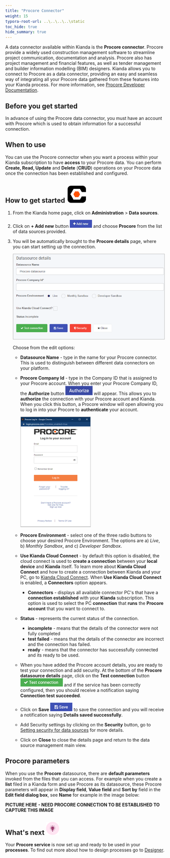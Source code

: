 ```yaml
---
title: "Procore Connector"
weight: 15
typora-root-url: ..\..\..\..\static
toc_hide: true
hide_summary: true
---
```


A data connector available within Kianda is the **Procore connector**. Procore provide a widely used construction management software to streamline project communication, documentation and analysis. Procore also has project management and financial features, as well as tender management and builder information modelling (BIM) designers. Kianda allows you to connect to Procore as a data connector, providing an easy and seamless way of integrating all your Procore data gathered from these features into your Kianda process. For more information, see [Procore Developer Documentation](https://developers.procore.com/documentation/introduction).



## Before you get started

In advance of using the Procore data connector, you must have an account with Procore which is used to obtain information for a successful connection.



## When to use

You can use the Procore connector when you want a process within your Kianda subscription to have **access** to your Procore data. You can perform **Create, Read, Update** and **Delete** (**CRUD**) operations on your Procore data once the connection has been established and configured.



## How to get started ![Add new data connector button](/images/procore-logo.png) 

1. From the Kianda home page, click on **Administration** > **Data sources**.

2. Click on **+ Add new** button ![Add new data connector button](/images/addnew.png) and choose **Procore** from the list of data sources provided.

3. You will be automatically brought to the **Procore details** page, where you can start setting up the connection. 

   ![Procore connection details](/images/procore-connector-details.png)

   Choose from the edit options:

   - **Datasource Name** - type in the name for your Procore connector. This is used to distinguish between different data connectors on your platform.
   
   - **Procore Company Id** - type in the Company ID that is assigned to your Procore account. When you enter your Procore Company ID, the **Authorize** button <img src="/images/authorize.jpg" alt="authorize button" style="zoom:150%;" /> will appear. This allows you to **authorize** the connection with your Procore account and Kianda. When you click this button, a Procore window will open allowing you to log in into your Procore to **authenticate** your account.
   
     <img src="/images/procore-log-in.png" alt="Procore log in window" style="zoom:50%;" />
   
   - **Procore Environment** - select one of the three radio buttons to choose your desired Procore Environment. The options are a) *Live*, b) *Monthly Sandbox*, and c) *Developer Sandbox*.
   
   - **Use Kianda Cloud Connect** - by default this option is disabled, the cloud connect is used to **create a connection** between your **local device** and **Kianda** itself. To learn more about **Kianda Cloud Connect** and how to create a connection between Kianda and your PC, go to [Kianda Cloud Connect](/docs/platform/connectors/kianda-cloud-connect/). When **Use Kianda Cloud Connect** is enabled, a **Connectors** option appears.
     
     - **Connectors** - displays all available connector PC's that have a **connection established** with your **Kianda** subscription. This option is used to select the PC **connection** that **runs** the **Procore account** that you want to connect to.
     
   - **Status** - represents the current status of the connection.
     - **incomplete** - means that the details of the connector were not fully completed
     - **test failed** - means that the details of the connector are incorrect and the connection has failed.
     - **ready** - means that the connector has successfully connected and its ready to be used.
     
   - When you have added the Procore account details, you are ready to test your connection and add security. At the bottom of the **Procore datasource details** page, click on the **Test connection** button ![Test connection for REST Service](/images/test-connection.jpg) and if the service has been correctly configured, then you should receive a notification saying **Connection test succeeded**.
   
   - Click on **Save** ![Save connection button](/images/save-connection.jpg) to save the connection and you will receive a notification saying **Details saved successfully**.
   
   - Add Security settings by clicking on the **Security** button, go to [Setting security for data sources](/docs/platform/connectors/#setting-security-for-data-sources) for more details.
   
   - Click on **Close** to close the details page and return to the data source management main view.



## Procore parameters

When you use the **Procore** datasource, there are **default parameters** invoked from the files that you can access. For example when you create a **list** filed in a Kianda form and use Procore as its datasource, these Procore parameters will appear in **Display field**, **Value field** and **Sort by** field in the **Edit field dialog box**, see **Name** for example in the image below:

**PICTURE HERE - NEED PROCORE CONNECTION TO BE ESTABLISHED TO CAPTURE THIS IMAGE**



## What's next  ![Idea icon](/images/18.png) ##

Your **Procore service** is now set up and ready to be used in your **processes**. To find out more about how to design processes go to [Designer](/docs/platform/application-designer/designer/).

